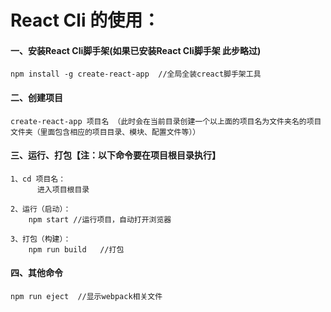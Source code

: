 # React Cli 的使用：


#### 一、安装React Cli脚手架(如果已安装React Cli脚手架 此步略过)

	npm install -g create-react-app  //全局全装creact脚手架工具


	
#### 二、创建项目

	create-react-app 项目名 （此时会在当前目录创建一个以上面的项目名为文件夹名的项目文件夹（里面包含相应的项目目录、模块、配置文件等））

	

#### 三、运行、打包【注：以下命令要在项目根目录执行】

	1、cd 项目名：
	      进入项目根目录
	
	2、运行（启动）：
		npm start //运行项目，自动打开浏览器
		
	3、打包（构建）：
		npm run build   //打包
		
		
#### 四、其他命令
	npm run eject  //显示webpack相关文件






